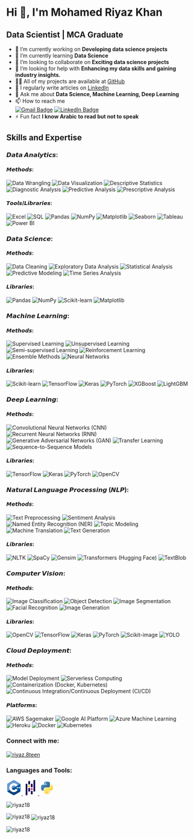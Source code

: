 # Hi 👋, I'm Mohamed Riyaz Khan
## Data Scientist | MCA Graduate
- 🔭 I’m currently working on **Developing data science projects**
- 🌱 I’m currently learning **Data Science**
- 👯 I’m looking to collaborate on **Exciting data science projects**
- 🤝 I’m looking for help with **Enhancing my data skills and gaining industry insights.**
- 👨‍💻 All of my projects are available at [GitHub](https://github.com/Riyaz18?tab=repositories)
- 📝 I regularly write articles on [LinkedIn](https://www.linkedin.com/in/mohamedriyazkhan/)
- 💬 Ask me about **Data Science, Machine Learning, Deep Learning**
- 📫 How to reach me <br>
  <a href="mailto:nmohamedriyazkhan@gmail.com"><img src="https://img.shields.io/badge/Gmail-D14836?style=for-the-badge&logo=gmail&logoColor=white" alt="Gmail Badge"></a>
  <a href="https://www.linkedin.com/in/mohamedriyazkhan/"><img src="https://img.shields.io/badge/LinkedIn-0077B5?style=for-the-badge&logo=linkedin&logoColor=white" alt="LinkedIn Badge"></a>
- ⚡ Fun fact **I know Arabic to read but not to speak**
## Skills and Expertise

### 𝘿𝙖𝙩𝙖 𝘼𝙣𝙖𝙡𝙮𝙩𝙞𝙘𝙨:

#### 𝙈𝙚𝙩𝙝𝙤𝙙𝙨:
![Data Wrangling](https://img.shields.io/badge/Data%20Wrangling-blue) 
![Data Visualization](https://img.shields.io/badge/Data%20Visualization-brightgreen) 
![Descriptive Statistics](https://img.shields.io/badge/Descriptive%20Statistics-yellow) 
![Diagnostic Analysis](https://img.shields.io/badge/Diagnostic%20Analysis-red) 
![Predictive Analysis](https://img.shields.io/badge/Predictive%20Analysis-orange) 
![Prescriptive Analysis](https://img.shields.io/badge/Prescriptive%20Analysis-violet)

#### 𝙏𝙤𝙤𝙡𝙨/𝙇𝙞𝙗𝙧𝙖𝙧𝙞𝙚𝙨:
![Excel](https://img.shields.io/badge/Excel-217346) 
![SQL](https://img.shields.io/badge/SQL-336791) 
![Pandas](https://img.shields.io/badge/Pandas-150458) 
![NumPy](https://img.shields.io/badge/NumPy-013243) 
![Matplotlib](https://img.shields.io/badge/Matplotlib-11557C) 
![Seaborn](https://img.shields.io/badge/Seaborn-5C81E6) 
![Tableau](https://img.shields.io/badge/Tableau-E97627) 
![Power BI](https://img.shields.io/badge/Power%20BI-F2C811)

### 𝘿𝙖𝙩𝙖 𝙎𝙘𝙞𝙚𝙣𝙘𝙚:

#### 𝙈𝙚𝙩𝙝𝙤𝙙𝙨:
![Data Cleaning](https://img.shields.io/badge/Data%20Cleaning-008000) 
![Exploratory Data Analysis](https://img.shields.io/badge/Exploratory%20Data%20Analysis-4B8BBE) 
![Statistical Analysis](https://img.shields.io/badge/Statistical%20Analysis-FF4500) 
![Predictive Modeling](https://img.shields.io/badge/Predictive%20Modeling-FF6347) 
![Time Series Analysis](https://img.shields.io/badge/Time%20Series%20Analysis-4682B4)

#### 𝙇𝙞𝙗𝙧𝙖𝙧𝙞𝙚𝙨:
![Pandas](https://img.shields.io/badge/Pandas-130654) 
![NumPy](https://img.shields.io/badge/NumPy-013243) 
![Scikit-learn](https://img.shields.io/badge/Scikit--learn-F7931E) 
![Matplotlib](https://img.shields.io/badge/Matplotlib-11557C)

### 𝙈𝙖𝙘𝙝𝙞𝙣𝙚 𝙇𝙚𝙖𝙧𝙣𝙞𝙣𝙜:

#### 𝙈𝙚𝙩𝙝𝙤𝙙𝙨:
![Supervised Learning](https://img.shields.io/badge/Supervised%20Learning-008080) 
![Unsupervised Learning](https://img.shields.io/badge/Unsupervised%20Learning-800080) 
![Semi-supervised Learning](https://img.shields.io/badge/Semi--supervised%20Learning-2E8B57) 
![Reinforcement Learning](https://img.shields.io/badge/Reinforcement%20Learning-6A5ACD) 
![Ensemble Methods](https://img.shields.io/badge/Ensemble%20Methods-DC143C) 
![Neural Networks](https://img.shields.io/badge/Neural%20Networks-FF8C00)

#### 𝙇𝙞𝙗𝙧𝙖𝙧𝙞𝙚𝙨:
![Scikit-learn](https://img.shields.io/badge/Scikit--learn-F7931E) 
![TensorFlow](https://img.shields.io/badge/TensorFlow-FF6F00) 
![Keras](https://img.shields.io/badge/Keras-D00000) 
![PyTorch](https://img.shields.io/badge/PyTorch-EE4C2C) 
![XGBoost](https://img.shields.io/badge/XGBoost-AA4D2B) 
![LightGBM](https://img.shields.io/badge/LightGBM-68BA55)

### 𝘿𝙚𝙚𝙥 𝙇𝙚𝙖𝙧𝙣𝙞𝙣𝙜:

#### 𝙈𝙚𝙩𝙝𝙤𝙙𝙨:
![Convolutional Neural Networks (CNN)](https://img.shields.io/badge/Convolutional%20Neural%20Networks%20(CNN)-FF1493) 
![Recurrent Neural Networks (RNN)](https://img.shields.io/badge/Recurrent%20Neural%20Networks%20(RNN)-483D8B) 
![Generative Adversarial Networks (GAN)](https://img.shields.io/badge/Generative%20Adversarial%20Networks%20(GAN)-DAA520) 
![Transfer Learning](https://img.shields.io/badge/Transfer%20Learning-8B0000) 
![Sequence-to-Sequence Models](https://img.shields.io/badge/Sequence--to--Sequence%20Models-FF4500)

#### 𝙇𝙞𝙗𝙧𝙖𝙧𝙞𝙚𝙨:
![TensorFlow](https://img.shields.io/badge/TensorFlow-FF6F00) 
![Keras](https://img.shields.io/badge/Keras-D00000) 
![PyTorch](https://img.shields.io/badge/PyTorch-EE4C2C) 
![OpenCV](https://img.shields.io/badge/OpenCV-5C3EE8)

### 𝙉𝙖𝙩𝙪𝙧𝙖𝙡 𝙇𝙖𝙣𝙜𝙪𝙖𝙜𝙚 𝙋𝙧𝙤𝙘𝙚𝙨𝙨𝙞𝙣𝙜 (𝙉𝙇𝙋):

#### 𝙈𝙚𝙩𝙝𝙤𝙙𝙨:
![Text Preprocessing](https://img.shields.io/badge/Text%20Preprocessing-9ACD32) 
![Sentiment Analysis](https://img.shields.io/badge/Sentiment%20Analysis-1E90FF) 
![Named Entity Recognition (NER)](https://img.shields.io/badge/Named%20Entity%20Recognition%20(NER)-32CD32) 
![Topic Modeling](https://img.shields.io/badge/Topic%20Modeling-8A2BE2) 
![Machine Translation](https://img.shields.io/badge/Machine%20Translation-DA70D6) 
![Text Generation](https://img.shields.io/badge/Text%20Generation-9932CC)

#### 𝙇𝙞𝙗𝙧𝙖𝙧𝙞𝙚𝙨:
![NLTK](https://img.shields.io/badge/NLTK-99CC00) 
![SpaCy](https://img.shields.io/badge/SpaCy-2A9D8F) 
![Gensim](https://img.shields.io/badge/Gensim-FFD700) 
![Transformers (Hugging Face)](https://img.shields.io/badge/Transformers%20(Hugging%20Face)-FF7F50) 
![TextBlob](https://img.shields.io/badge/TextBlob-F08080)

### 𝘾𝙤𝙢𝙥𝙪𝙩𝙚𝙧 𝙑𝙞𝙨𝙞𝙤𝙣:

#### 𝙈𝙚𝙩𝙝𝙤𝙙𝙨:
![Image Classification](https://img.shields.io/badge/Image%20Classification-FF6347) 
![Object Detection](https://img.shields.io/badge/Object%20Detection-ADFF2F) 
![Image Segmentation](https://img.shields.io/badge/Image%20Segmentation-FFD700) 
![Facial Recognition](https://img.shields.io/badge/Facial%20Recognition-20B2AA) 
![Image Generation](https://img.shields.io/badge/Image%20Generation-FF4500)

#### 𝙇𝙞𝙗𝙧𝙖𝙧𝙞𝙚𝙨:
![OpenCV](https://img.shields.io/badge/OpenCV-5C3EE8) 
![TensorFlow](https://img.shields.io/badge/TensorFlow-FF6F00) 
![Keras](https://img.shields.io/badge/Keras-D00000) 
![PyTorch](https://img.shields.io/badge/PyTorch-EE4C2C) 
![Scikit-image](https://img.shields.io/badge/Scikit--image-696969) 
![YOLO](https://img.shields.io/badge/YOLO-8A2BE2)

### 𝘾𝙡𝙤𝙪𝙙 𝘿𝙚𝙥𝙡𝙤𝙮𝙢𝙚𝙣𝙩:

#### 𝙈𝙚𝙩𝙝𝙤𝙙𝙨:
![Model Deployment](https://img.shields.io/badge/Model%20Deployment-87CEFA) 
![Serverless Computing](https://img.shields.io/badge/Serverless%20Computing-00FA9A) 
![Containerization (Docker, Kubernetes)](https://img.shields.io/badge/Containerization%20(Docker,%20Kubernetes)-DC143C) 
![Continuous Integration/Continuous Deployment (CI/CD)](https://img.shields.io/badge/Continuous%20Integration/Continuous%20Deployment%20(CI/CD)-FF6347)

#### 𝙋𝙡𝙖𝙩𝙛𝙤𝙧𝙢𝙨:
![AWS Sagemaker](https://img.shields.io/badge/AWS%20Sagemaker-FF9900) 
![Google AI Platform](https://img.shields.io/badge/Google%20AI%20Platform-4285F4) 
![Azure Machine Learning](https://img.shields.io/badge/Azure%20Machine%20Learning-0078D7) 
![Heroku](https://img.shields.io/badge/Heroku-6762A6) 
![Docker](https://img.shields.io/badge/Docker-2496ED) 
![Kubernetes](https://img.shields.io/badge/Kubernetes-326CE5)

<h3 align="left">Connect with me:</h3>
<p align="left">
<a href="https://instagram.com/riyaz.8teen" target="blank"><img align="center" src="https://raw.githubusercontent.com/rahuldkjain/github-profile-readme-generator/master/src/images/icons/Social/instagram.svg" alt="riyaz.8teen" height="30" width="40" /></a>
</p>

<h3 align="left">Languages and Tools:</h3>
<p align="left"> <a href="https://www.w3schools.com/cpp/" target="_blank" rel="noreferrer"> <img src="https://raw.githubusercontent.com/devicons/devicon/master/icons/cplusplus/cplusplus-original.svg" alt="cplusplus" width="40" height="40"/> </a> <a href="https://pandas.pydata.org/" target="_blank" rel="noreferrer"> <img src="https://raw.githubusercontent.com/devicons/devicon/2ae2a900d2f041da66e950e4d48052658d850630/icons/pandas/pandas-original.svg" alt="pandas" width="40" height="40"/> </a> <a href="https://www.python.org" target="_blank" rel="noreferrer"> <img src="https://raw.githubusercontent.com/devicons/devicon/master/icons/python/python-original.svg" alt="python" width="40" height="40"/> </a> </p>


<p align="left"> <img src="https://komarev.com/ghpvc/?username=riyaz18&label=Profile%20views&color=0e75b6&style=flat" alt="riyaz18" /> </p>

<p><img align="left" src="https://github-readme-stats.vercel.app/api/top-langs?username=riyaz18&show_icons=true&locale=en&layout=compact" alt="riyaz18" /></p>

<p>&nbsp;<img align="center" src="https://github-readme-stats.vercel.app/api?username=riyaz18&show_icons=true&locale=en" alt="riyaz18" /></p>

<p><img align="center" src="https://github-readme-streak-stats.herokuapp.com/?user=riyaz18&" alt="riyaz18" /></p>
